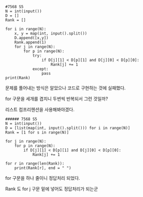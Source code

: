 ```
#7568 S5
N = int(input())
D = []
Rank = []

for i in range(N):
    x, y = map(int, input().split())
    D.append([x,y])
    Rank.append(1)
    for j in range(N):
        for p in range(N):
            try:
                if D[j][1] < D[p][1] and D[j][0] < D[p][0]:
                    Rank[j] += 1
            except:
                pass
print(Rank)
```

문제를 풀어내는 방식은 알았으나 코드로 구현하는 것에 실패했다.

for 구문을 세개를 겹치니 두번씩 반복되서 그런 것일까? 

리스트 컴프리헨션을 사용해봐야겠다.

```
###### 7568 S5
N = int(input())
D = [list(map(int, input().split())) for i in range(N)]
Rank = [1 for s in range(N)]

for j in range(N):
    for p in range(N):
        if D[j][1] < D[p][1] and D[j][0] < D[p][0]:
            Rank[j] += 1
                
for r in range(len(Rank)):
    print(Rank[r], end = " ")
```



for 구문을 하나 줄이니 정답처리 되었다.  

Rank 도 for j 구문 밑에 넣어도 정답처리가 되는군